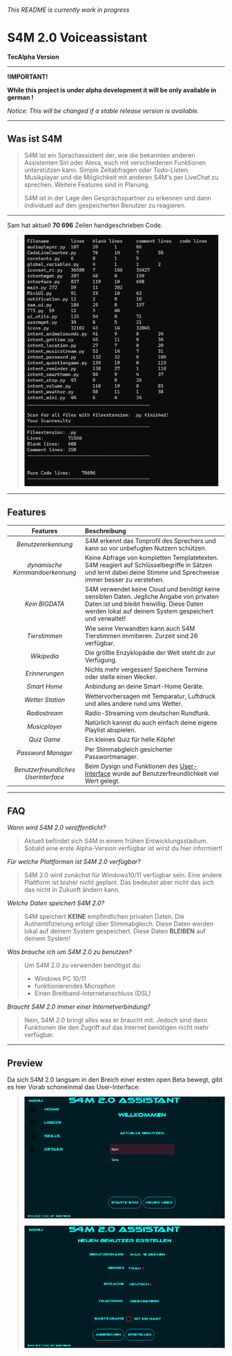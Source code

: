 ###### This README is currently work in progress ######

# S4M 2.0 Voiceassistant #

**TecAlpha Version**

---
**!IMPORTANT!**

**While this project is under alpha development it will be only available in german !**

*Notice: This will be changed if a stable release version is available.*

---

## Was ist S4M ##

> S4M ist ein Sprachassistent der, wie die bekannten anderen Assistenten Siri oder Alexa, euch mit verschiedenen Funktionen unterstützen kann. Simple Zeitabfragen oder Todo-Listen. Musikplayer und die Möglichkeit mit anderen S4M's per LiveChat zu sprechen. Weitere Features sind in Planung.
>
>S4M ist in der Lage den Gesprächspartner zu erkennen und dann individuell auf den gespeicherten Benutzer zu reagieren.

---

Sam hat aktuell **70 696** Zeilen handgeschrieben Code.
>
> ![codeline](assets/ScreenShot/_small.png)

---

## Features ##

| **Features** |**Beschreibung**|
|:------:|:--------|
|*Benutzererkennung*| S4M erkennt das Tonprofil des Sprechers und kann so vor unbefugten Nutzern schützen.|
|*dynamische Kommandoerkennung*|Keine Abfrage von kompletten Templatetexten. S4M reagiert auf Schlüsselbegriffe in Sätzen und lernt dabei deine Stimme und Sprechweise immer besser zu verstehen.|
|*Kein BIGDATA*| S4M verwendet keine Cloud und benötigt keine sensiblen Daten. Jegliche Angabe von privaten Daten ist und bleibt freiwillig. Diese Daten werden lokal auf deinem System gespeichert und verwaltet!|
|*Tierstimmen*| Wie seine Verwandten kann auch S4M Tierstimmen immitieren. Zurzeit sind 26 verfügbar.|
|*Wikipedia*|Die größte Enzyklopädie der Welt steht dir zur Verfügung.|
|*Erinnerungen*|Nichts mehr vergessen! Speichere Termine oder stelle einen Wecker.|
|*Smart Home*| Anbindung an deine Smart-Home Geräte.|
|*Wetter Station*|Wettervorhersagen mit Temparatur, Luftdruck und alles andere rund ums Wetter.|
|*Radiostream*|Radio-Streaming vom deutschen Rundfunk.|
|*Musicplayer*|Natürlich kannst du auch einfach deine eigene Playlist abspielen.|
|*Quiz Game*| Ein kleines Quiz für helle Köpfe!|
|*Password Manager*| Per Stimmabgleich gesicherter Passwortmanager.|
|*Benutzerfreundliches Userinterface*| Beim Dysign und Funktionen des [User-Interface](https://github.com/sera619/S4M-2.0#preview) wurde auf Benutzerfreundlichkeit viel Wert gelegt.|

---

## FAQ ##

*Wann wird S4M 2.0 veröffentlicht?*
> Aktuell befindet sich S4M in einem frühen Entwicklungsstadium. Sobald eine erste Alpha-Version verfügbar ist wirst du hier informiert!

*Für welche Plattformen ist S4M 2.0 verfügbar?*
> S4M 2.0 wird zunächst für Windows10/11 verfügbar sein. Eine andere Plattform ist bisher nicht geplant. Das bedeutet aber nicht das sich das nicht in Zukunft ändern kann.

*Welche Daten speichert S4M 2.0?*
>S4M speichert **KEINE** empfindlichen privaten Daten. Die Authentifizierung erfolgt über Stimmabgleich. Diese Daten werden lokal auf deinem System gespeichert. Diese Daten **BLEIBEN** auf deinem System!

*Was brauche ich um S4M 2.0 zu benutzen?*
>Um S4M 2.0 zu verwenden benötigst du:
>
> - Windows PC 10/11
> - funktionierendes Microphon
> - Einen Breitband-Internetanschluss (DSL)

*Braucht S4M 2.0 immer einer Internetverbindung?*
>Nein, S4M 2.0 bringt alles was er braucht mit. Jedoch sind dann Funktionen die den Zugriff auf das Internet benötigen nicht mehr verfügbar.

---

## Preview ##

Da sich S4M 2.0 langsam in den Breich einer ersten open Beta bewegt, gibt es hier Vorab schoneinmal das User-Interface:
>
   > ![mainmenu](assets/ScreenShot/mainmanu.png)
>
   > ![usermanagement](assets/ScreenShot/usermgm.png)

